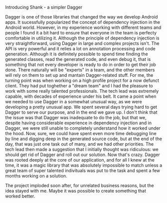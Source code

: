 Introducing Shank - a simpler Dagger

Dagger is one of those libraries that changed the way we develop Android
apps. It sucessfully popularized the concept of dependency injection in
the Android world. However, in my experience working with different
teams and people I found it a bit hard to ensure that everyone in the
team is perfecty comfortable in utilizing it. Although the principle of
dependency injection is very straightforward, using Dagger in large and
complex projects isn't. The API is very powerful and it relies a lot on
annotation processing and code generation. Although it is definitely
possible to spend time finding the generated classes, read the generated
code, and even debug it, that is something that not every developer is
ready to do in order to get their job done. There naturally will be
"experts" in a team, and the other members will rely on them to set up
and mantain Dagger-related stuff. For me, the turning point was when
working on a high profile project for a now defunct client. They had put
toghether a "dream team" and I had the pleasure to work with some really
talented professionals. The tech lead was extremely capable, with
decades of experience under his belt. It came a point when we needed to
use Dagger in a somewhat unusual way, as we were developing a pretty
unusual app. We spent several days trying hard to get Dagger to serve
our purpose, and in the end we gave up. I don't think that the issue was
that Dagger was inadequate to do the job, but that we, despite having
considerable experience in dependency injection and in Dagger, we were
still unable to completely understand how it worked under the hood. Now,
sure, we could have spent even more time debugging line by line and
digging deep in the generated source code, but at the end of the day,
that was just one task out of many, and we had other priorities. The
tech lead then made a suggestion that I initially thought was
ridiculous: we should get rid of Dagger and roll out our solution. Now
that's crazy. Dagger was rooted deeply at the core of our application,
and for all I knew at the time, it was a magic library that was
absolutely impossible to match unless a great team of super talented
indivituals was put to the task and spent a few months working on a
solution.

The project imploded soon after, for unrelated business reasons, but the
idea stayed with me. Maybe it was possible to create something that
worked better.



